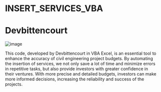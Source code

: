 # INSERT_SERVICES_VBA

# Devbittencourt

![image](https://github.com/devbittencourt/INSERT_SERVICES_VBA/assets/124898684/17683a13-88a6-4ad7-bf0d-769eaffa3cb2)

This code, developed by Devbittencourt in VBA Excel, is an essential tool to enhance the accuracy of civil engineering project budgets. 
By automating the insertion of services, we not only save a lot of time and minimize errors in repetitive tasks, but also provide investors with greater confidence in their ventures. 
With more precise and detailed budgets, investors can make more informed decisions, increasing the reliability and success of the projects.

